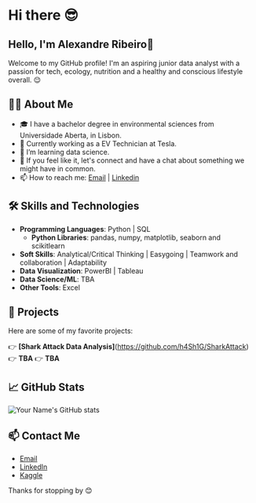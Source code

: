 # Hi there 😎

## Hello, I'm Alexandre Ribeiro👋

Welcome to my GitHub profile! 
I'm an aspiring junior data analyst with a passion for tech, ecology, nutrition and a healthy and conscious lifestyle overall. 😌

## 🧑‍💻 About Me

- 🎓 I have a bachelor degree in environmental sciences from Universidade Aberta, in Lisbon.
- 💼 Currently working as a EV Technician at Tesla.
- 🌱 I’m learning data science.
- 💬 If you feel like it, let's connect and have a chat about something we might have in common.
- 📫 How to reach me: [Email](alexandre.ribros95@gmail.com) | [Linkedin](https://www.linkedin.com/in/alexandre-ribeiro-264445279/)

## 🛠️ Skills and Technologies

- **Programming Languages**: Python | SQL
  - **Python Libraries**: pandas, numpy, matplotlib, seaborn and scikitlearn
- **Soft Skills**: Analytical/Critical Thinking | Easygoing | Teamwork and collaboration | Adaptability 
- **Data Visualization**: PowerBI | Tableau
- **Data Science/ML**: TBA
- **Other Tools**: Excel

## 🌟 Projects

Here are some of my favorite projects:

👉 **[Shark Attack Data Analysis]**(https://github.com/h4Sh1G/SharkAttack)
👉 **TBA**
👉 **TBA**

## 📈 GitHub Stats

![Your Name's GitHub stats](https://github-readme-stats.vercel.app/api?username=h4Sh1G&show_icons=true&theme=radical)

## 📫 Contact Me

- [Email](alexandre.ribros95@gmail.com)
- [LinkedIn](https://www.linkedin.com/in/alexandre-ribeiro-264445279/)
- [Kaggle](https://www.kaggle.com/alexrribeiro)

Thanks for stopping by 😊
<!--
**h4Sh1G/h4Sh1G** is a ✨ _special_ ✨ repository because its `README.md` (this file) appears on your GitHub profile.

Here are some ideas to get you started:

- 🔭 I’m currently working on ...
- 🌱 I’m currently learning ...
- 👯 I’m looking to collaborate on ...
- 🤔 I’m looking for help with ...
- 💬 Ask me about ...
- 📫 How to reach me: ...
- 😄 Pronouns: ...
- ⚡ Fun fact: ...
-->
